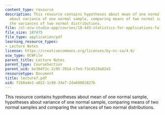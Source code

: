 ```yaml
---
content_type: resource
description: This resource contains hypotheses about mean of one normal sample, hypotheses
  about variance of one normal sample, comparing means of two normal samples and comparing
  the variances of two normal distributions.
file: /ol-ocw-studio-app/courses/18-443-statistics-for-applications-fall-2006/f260a4e1a0221c9834e72da60002827b_lecture7.pdf
file_size: 187475
file_type: application/pdf
learning_resource_types:
- Lecture Notes
license: https://creativecommons.org/licenses/by-nc-sa/4.0/
ocw_type: OCWFile
parent_title: Lecture Notes
parent_type: CourseSection
parent_uid: be304f2c-2c95-3914-c7ed-f3c4529a02a5
resourcetype: Document
title: lecture7.pdf
uid: f260a4e1-a022-1c98-34e7-2da60002827b
---
```

This resource contains hypotheses about mean of one normal sample, hypotheses about variance of one normal sample, comparing means of two normal samples and comparing the variances of two normal distributions.